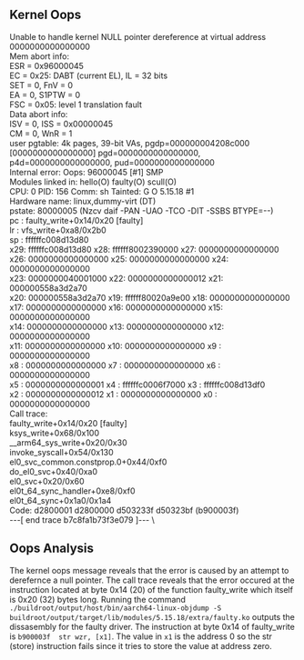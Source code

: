 ## Kernel Oops
Unable to handle kernel NULL pointer dereference at virtual address 0000000000000000 \
Mem abort info: \
  ESR = 0x96000045 \
  EC = 0x25: DABT (current EL), IL = 32 bits \
  SET = 0, FnV = 0 \
  EA = 0, S1PTW = 0 \
  FSC = 0x05: level 1 translation fault \
Data abort info: \
  ISV = 0, ISS = 0x00000045 \
  CM = 0, WnR = 1 \
user pgtable: 4k pages, 39-bit VAs, pgdp=000000004208c000 \
[0000000000000000] pgd=0000000000000000, p4d=0000000000000000, pud=0000000000000000 \
Internal error: Oops: 96000045 [#1] SMP \
Modules linked in: hello(O) faulty(O) scull(O) \
CPU: 0 PID: 156 Comm: sh Tainted: G           O      5.15.18 #1 \
Hardware name: linux,dummy-virt (DT) \
pstate: 80000005 (Nzcv daif -PAN -UAO -TCO -DIT -SSBS BTYPE=--) \
pc : faulty_write+0x14/0x20 [faulty] \
lr : vfs_write+0xa8/0x2b0 \
sp : ffffffc008d13d80 \
x29: ffffffc008d13d80 x28: ffffff8002390000 x27: 0000000000000000 \
x26: 0000000000000000 x25: 0000000000000000 x24: 0000000000000000 \
x23: 0000000040001000 x22: 0000000000000012 x21: 000000558a3d2a70 \
x20: 000000558a3d2a70 x19: ffffff80020a9e00 x18: 0000000000000000 \
x17: 0000000000000000 x16: 0000000000000000 x15: 0000000000000000 \
x14: 0000000000000000 x13: 0000000000000000 x12: 0000000000000000 \
x11: 0000000000000000 x10: 0000000000000000 x9 : 0000000000000000 \
x8 : 0000000000000000 x7 : 0000000000000000 x6 : 0000000000000000 \
x5 : 0000000000000001 x4 : ffffffc0006f7000 x3 : ffffffc008d13df0 \
x2 : 0000000000000012 x1 : 0000000000000000 x0 : 0000000000000000 \
Call trace: \
 faulty_write+0x14/0x20 [faulty] \
 ksys_write+0x68/0x100 \
 __arm64_sys_write+0x20/0x30 \
 invoke_syscall+0x54/0x130 \
 el0_svc_common.constprop.0+0x44/0xf0 \
 do_el0_svc+0x40/0xa0 \
 el0_svc+0x20/0x60 \
 el0t_64_sync_handler+0xe8/0xf0 \
 el0t_64_sync+0x1a0/0x1a4 \
Code: d2800001 d2800000 d503233f d50323bf (b900003f)  \
---[ end trace b7c8fa1b73f3e079 ]--- \

## Oops Analysis
The kernel oops message reveals that the error is caused by an attempt to derefernce a null pointer. The call trace reveals that the error occured at the instruction located at byte 0x14 (20) of the function faulty_write which itself is 0x20 (32) bytes long. Running the command `./buildroot/output/host/bin/aarch64-linux-objdump -S buildroot/output/target/lib/modules/5.15.18/extra/faulty.ko` outputs the dissasembly for the faulty driver. The instruction at byte 0x14 of faulty_write is `b900003f 	str	wzr, [x1]`. The value in `x1` is the address 0 so the str (store) instruction fails since it tries to store the value at address zero.